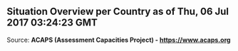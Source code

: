 ## Situation Overview per Country as of Thu, 06 Jul 2017 03:24:23 GMT

Source: **ACAPS (Assessment Capacities Project) - https://www.acaps.org**